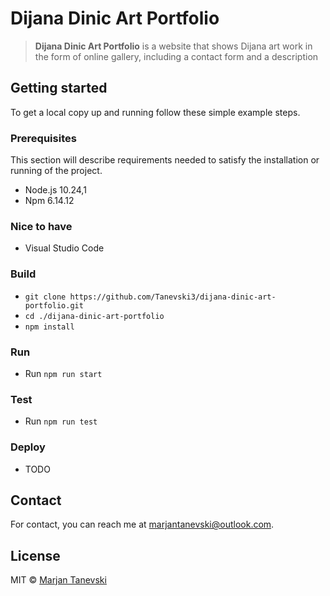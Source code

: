 # Dijana Dinic Art Portfolio
> **Dijana Dinic Art Portfolio** is a website that shows Dijana art work in the form of online gallery, including a contact form and a description

## Getting started 
To get a local copy up and running follow these simple example steps.

### Prerequisites
This section will describe requirements needed to satisfy the installation or running of the project.

 - Node.js 10.24,1
 - Npm 6.14.12
 
### Nice to have
 - Visual Studio Code

### Build
 - `git clone https://github.com/Tanevski3/dijana-dinic-art-portfolio.git`
 - `cd ./dijana-dinic-art-portfolio`
 - `npm install`
 
### Run
 - Run `npm run start`
 
### Test
 - Run `npm run test`
 
### Deploy
 - TODO
 
## Contact

For contact, you can reach me at [marjantanevski@outlook.com](marjantanevski@outlook.com).

## License

MIT © [Marjan Tanevski](marjantanevski@outlook.com)
